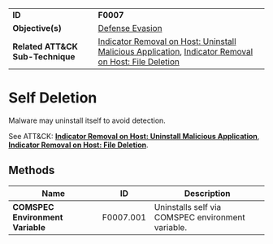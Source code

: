 |||
|---|---|
|**ID**|**F0007**|
|**Objective(s)**|[Defense Evasion](../defense-evasion)|
|**Related ATT&CK Sub-Technique**|[Indicator Removal on Host: Uninstall Malicious Application](https://attack.mitre.org/techniques/T1630/001/), [Indicator Removal on Host: File Deletion](https://attack.mitre.org/techniques/T1070/004/)|


Self Deletion
=============
Malware may uninstall itself to avoid detection. 

See ATT&CK: [**Indicator Removal on Host: Uninstall Malicious Application**](https://attack.mitre.org/techniques/T1630/001/), [**Indicator Removal on Host: File Deletion**](https://attack.mitre.org/techniques/T1070/004/).

Methods
-------
|Name|ID|Description|
|---|---|---|
|**COMSPEC Environment Variable**|F0007.001|Uninstalls self via COMSPEC environment variable.|
